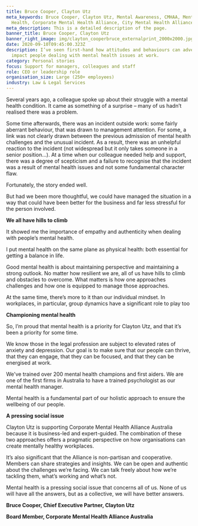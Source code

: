 ```yaml
---
title: Bruce Cooper, Clayton Utz
meta_keywords: Bruce Cooper, Clayton Utz, Mental Awareness, CMHAA, Mental
  Health, Corporate Mental Health Alliance, City Mental Health Alliance
meta_description: This is a detailed description of the page.
banner_title: Bruce Cooper, Clayton Utz
banner_right_image: img/clayton_cooperbruce_externalprint_2000x2000.jpg
date: 2020-09-10T09:45:00.323Z
description: I’ve seen first-hand how attitudes and behaviours can adversely
  impact people dealing with mental health issues at work.
category: Personal stories
focus: Support for managers, colleagues and staff
role: CEO or leadership role
organisation_size: Large (250+ employees)
industry: Law & Legal Services
---
```

Several years ago, a colleague spoke up about their struggle with a mental health condition. It came as something of a surprise – many of us hadn’t realised there was a problem.

Some time afterwards, there was an incident outside work: some fairly aberrant behaviour, that was drawn to management attention. For some, a link was not clearly drawn between the previous admission of mental health challenges and the unusual incident. As a result, there was an unhelpful reaction to the incident (not widespread but it only takes someone in a senior position…). At a time when our colleague needed help and support, there was a degree of scepticism and a failure to recognise that the incident was a result of mental health issues and not some fundamental character flaw.

Fortunately, the story ended well.

But had we been more thoughtful, we could have managed the situation in a way that could have been better for the business and far less stressful for the person involved.

**We all have hills to climb**

It showed me the importance of empathy and authenticity when dealing with people’s mental health.

I put mental health on the same plane as physical health: both essential for getting a balance in life.

Good mental health is about maintaining perspective and maintaining a strong outlook. No matter how resilient we are, all of us have hills to climb and obstacles to overcome. What matters is how one approaches challenges and how one is equipped to manage those approaches.

At the same time, there’s more to it than our individual mindset. In workplaces, in particular, group dynamics have a significant role to play too

**Championing mental health**

So, I’m proud that mental health is a priority for Clayton Utz, and that it’s been a priority for some time.

We know those in the legal profession are subject to elevated rates of anxiety and depression. Our goal is to make sure that our people can thrive, that they can engage, that they can be focused, and that they can be energised at work.

We've trained over 200 mental health champions and first aiders. We are one of the first firms in Australia to have a trained psychologist as our mental health manager.

Mental health is a fundamental part of our holistic approach to ensure the wellbeing of our people.

**A pressing social issue**

Clayton Utz is supporting Corporate Mental Health Alliance Australia because it is business-led and expert-guided. The combination of these two approaches offers a pragmatic perspective on how organisations can create mentally healthy workplaces.

It’s also significant that the Alliance is non-partisan and cooperative. Members can share strategies and insights. We can be open and authentic about the challenges we’re facing. We can talk freely about how we’re tackling them, what’s working and what’s not.

Mental health is a pressing social issue that concerns all of us. None of us will have all the answers, but as a collective, we will have better answers.

**Bruce Cooper, Chief Executive Partner, Clayton Utz**

**Board Member, Corporate Mental Health Alliance Australia**